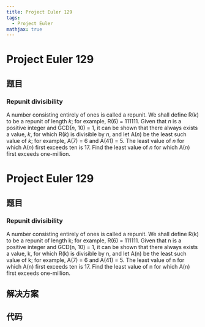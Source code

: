 ```yaml
---
title: Project Euler 129
tags:
  - Project Euler
mathjax: true
---
```

<escape><!-- more --></escape>
    
# Project Euler 129
## 题目
### Repunit divisibility


A number consisting entirely of ones is called a repunit. We shall define R(<i>k</i>) to be a repunit of length <i>k</i>; for example, R(6) = 111111.
Given that <i>n</i> is a positive integer and GCD(<i>n</i>, 10) = 1, it can be shown that there always exists a value, <i>k</i>, for which R(<i>k</i>) is divisible by <i>n</i>, and let A(<i>n</i>) be the least such value of <i>k</i>; for example, A(7) = 6 and A(41) = 5.
The least value of <i>n</i> for which A(<i>n</i>) first exceeds ten is 17.
Find the least value of <i>n</i> for which A(<i>n</i>) first exceeds one-million.



# Project Euler 129
## 题目
### Repunit divisibility
A number consisting entirely of ones is called a repunit. We shall define R(k) to be a repunit of length k; for example, R(6) = 111111.
Given that n is a positive integer and GCD(n, 10) = 1, it can be shown that there always exists a value, k, for which R(k) is divisible by n, and let A(n) be the least such value of k; for example, A(7) = 6 and A(41) = 5.
The least value of n for which A(n) first exceeds ten is 17.
Find the least value of n for which A(n) first exceeds one-million.


## 解决方案


## 代码


